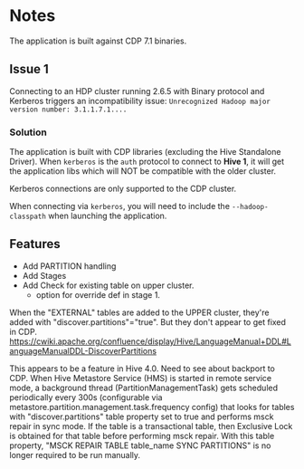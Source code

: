 # Notes

The application is built against CDP 7.1 binaries.

## Issue 1

Connecting to an HDP cluster running 2.6.5 with Binary protocol and Kerberos triggers an incompatibility issue:
`Unrecognized Hadoop major version number: 3.1.1.7.1....`

### Solution

The application is built with CDP libraries (excluding the Hive Standalone Driver).  When `kerberos` is the `auth` protocol to connect to **Hive 1**, it will get the application libs which will NOT be compatible with the older cluster.

Kerberos connections are only supported to the CDP cluster.  

When connecting via `kerberos`, you will need to include the `--hadoop-classpath` when launching the application.     

## Features

- Add PARTITION handling
- Add Stages
- Add Check for existing table on upper cluster.
    - option for override def in stage 1.
    
    
When the "EXTERNAL" tables are added to the UPPER cluster, they're added with "discover.partitions"="true".  But they
don't appear to get fixed in CDP.  https://cwiki.apache.org/confluence/display/Hive/LanguageManual+DDL#LanguageManualDDL-DiscoverPartitions

This appears to be a feature in Hive 4.0.  Need to see about backport to CDP.
When Hive Metastore Service (HMS) is started in remote service mode, a background thread (PartitionManagementTask) gets scheduled periodically every 300s (configurable via metastore.partition.management.task.frequency config) that looks for tables with "discover.partitions" table property set to true and performs msck repair in sync mode. If the table is a transactional table, then Exclusive Lock is obtained for that table before performing msck repair. With this table property, "MSCK REPAIR TABLE table_name SYNC PARTITIONS" is no longer required to be run manually. 